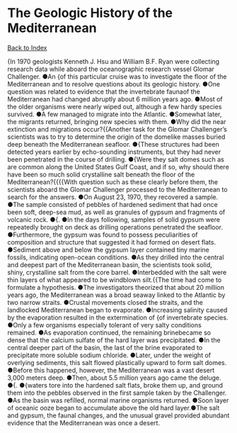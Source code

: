 # The Geologic History of the Mediterranean
[Back to Index](https://github.com/windows10010/tpoExtractor/blog/master/README.md)

{In 1970 geologists Kenneth J. Hsu and William B.F. Ryan were collecting research data while aboard the oceanographic research vessel Glomar Challenger. ●An {of this particular cruise was to investigate the floor of the Mediterranean and to resolve questions about its geologic history. ●One question was related to evidence that the invertebrate faunaof the Mediterranean had changed abruptly about 6 million years ago. ●Most of the older organisms were nearly wiped out, although a few hardy species survived. ●A few managed to migrate into the Atlantic. ●Somewhat later, the migrants returned, bringing new species with them. ●Why did the near extinction and migrations occur?{{Another task for the Glomar Challenger’s scientists was to try to determine the origin of the domelike masses buried deep beneath the Mediterranean seafloor. ●{These structures had been detected years earlier by echo-sounding instruments, but they had never been penetrated in the course of drilling. ●{Were they salt domes such as are common along the United States Gulf Coast, and if so, why should there have been so much solid crystalline salt beneath the floor of the Mediterranean?{{{{With question such as these clearly before them, the scientists aboard the Glomar Challenger processed to the Mediterranean to search for the answers. ●On August 23, 1970, they recovered a sample. ●The sample consisted of pebbles of hardened sediment that had once been soft, deep-sea mud, as well as granules of gypsum and fragments of volcanic rock. ●{. ●In the days following, samples of solid gypsum were repeatedly brought on deck as drilling operations penetrated the seafloor. ●Furthermore, the gypsum was found to possess peculiarities of composition and structure that suggested it had formed on desert flats. ●Sediment above and below the gypsum layer contained tiny marine fossils, indicating open-ocean conditions. ●As they drilled into the central and deepest part of the Mediterranean basin, the scientists took solid, shiny, crystalline salt from the core barrel. ●Interbedded with the salt were thin layers of what appeared to be windblown silt.{{The time had come to formulate a hypothesis. ●The investigators theorized that about 20 million years ago, the Mediterranean was a broad seaway linked to the Atlantic by two narrow straits. ●Crustal movements closed the straits, and the landlocked Mediterranean began to evaporate. ●Increasing salinity caused by the evaporation resulted in the extermination of {of invertebrate species. ●Only a few organisms especially tolerant of very salty conditions remained. ●As evaporation continued, the remaining brinebecame so dense that the calcium sulfate of the hard layer was precipitated. ●In the central deeper part of the basin, the last of the brine evaporated to precipitate more soluble sodium chloride. ●Later, under the weight of overlying sediments, this salt flowed plastically upward to form salt domes. ●Before this happened, however, the Mediterranean was a vast desert 3,000 meters deep. ●Then, about 5.5 million years ago came the deluge. ●{. ●{waters tore into the hardened salt flats, broke them up, and ground them into the pebbles observed in the first sample taken by the Challenger. ●As the basin was refilled, normal marine organisms returned. ●Soon layer of oceanic ooze began to accumulate above the old hard layer.●The salt and gypsum, the faunal changes, and the unusual gravel provided abundant evidence that the Mediterranean was once a desert.